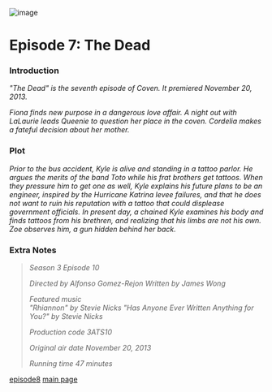 

![image](https://github.com/user-attachments/assets/30b3f87d-2e71-44a8-be7e-cb05979d4850)


# Episode 7: The Dead 


### Introduction


*"The Dead" is the seventh episode of Coven. It premiered November 20, 2013.*

*Fiona finds new purpose in a dangerous love affair. A night out with LaLaurie leads Queenie to question her place in the coven. Cordelia makes a fateful decision about her mother.*




### Plot

*Prior to the bus accident, Kyle is alive and standing in a tattoo parlor. He argues the merits of the band Toto while his frat brothers get tattoos. When they pressure him to get one as well, Kyle explains his future plans to be an engineer, inspired by the Hurricane Katrina levee failures, and that he does not want to ruin his reputation with a tattoo that could displease government officials. In present day, a chained Kyle examines his body and finds tattoos from his brethren, and realizing that his limbs are not his own. Zoe observes him, a gun hidden behind her back.*

### Extra Notes

> *Season 3
Episode 10*
>
> *Directed by	Alfonso Gomez-Rejon
Written by	James Wong*
>
> *Featured music	
"Rhiannon" by Stevie Nicks
"Has Anyone Ever Written Anything for You?" by Stevie Nicks*
>
> *Production code	3ATS10*
> 
> *Original air date	November 20, 2013*
>
> *Running time	47 minutes*
> 

[episode8](episode8.md)            [main page](main.md)


